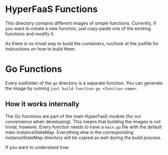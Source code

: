 # HyperFaaS Functions

This directory contains different images of simple functions.
Currently, if you want to create a new function, just copy-paste one of the existing functions and modify it.

As there is no trivial way to build the containers, run/look at the justfile for instructions on how to build them.

# Go Functions

Every subfolder of the `go` directory is a separate function. You can generate the image by running `just build-function-go <function-name>`.

## How it works internally

The Go functions are part of the main HyperFaaS module (for our convenience when developing). This means that building the images is not trivial, however.
Every function needs to have a `main.go` file with the default main instanceStateMap. Everything else in the corresponding instanceStateMap directory will be copied as well during the build process.

If you want to understand how 